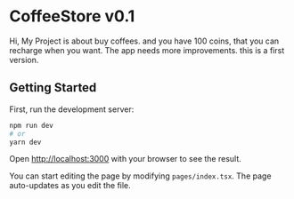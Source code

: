 # CoffeeStore v0.1
Hi, My Project is about buy coffees. and you have 100 coins, that you can recharge when you want. The app needs more improvements. this is a first version.


## Getting Started

First, run the development server:

```bash
npm run dev
# or
yarn dev
```

Open [http://localhost:3000](http://localhost:3000) with your browser to see the result.

You can start editing the page by modifying `pages/index.tsx`. The page auto-updates as you edit the file.



